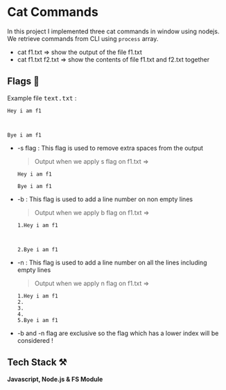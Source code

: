 # Cat Commands

In this project I implemented three cat commands in window using nodejs.
We retrieve commands from CLI using `process` array.


- cat f1.txt => show the output of the file f1.txt
- cat f1.txt f2.txt => show the contents of file f1.txt and f2.txt together


## Flags 🏁

Example file <kbd>text.txt</kbd> :   
    
```
Hey i am f1
        


Bye i am f1
```

- -s flag : This flag is used to remove extra spaces from the output
    > Output when we apply s flag on f1.txt ⇒
    ```
    Hey i am f1

    Bye i am f1
    ```
    
- -b : This flag is used to add a line number on non empty lines
    > Output when we apply b flag on f1.txt ⇒
    ```
    1.Hey i am f1
            


    2.Bye i am f1
    ```

- -n : This flag is used to add a line number on all the lines including empty lines
    > Output when we apply n flag on f1.txt ⇒
    ```
    1.Hey i am f1
    2.
    3.
    4.
    5.Bye i am f1
    ```

- -b and -n flag are exclusive so the flag which has a lower index will be considered !

## Tech Stack ⚒

**Javascript, Node.js & FS Module**